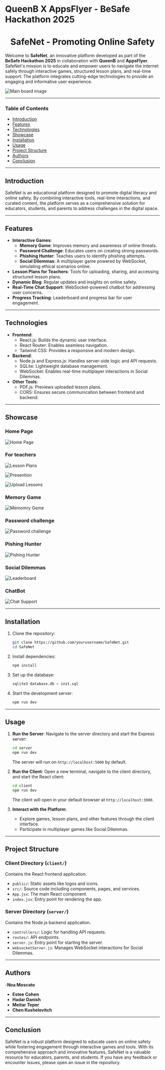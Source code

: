 # QueenB X AppsFlyer - BeSafe Hackathon 2025


<div id="header" align="center">
    <h1>SafeNet - Promoting Online Safety</h1>
</div>

Welcome to **SafeNet**, an innovative platform developed as part of the **BeSafe Hackathon 2025** in collaboration with **QueenB** and **AppsFlyer**. SafeNet's mission is to educate and empower users to navigate the internet safely through interactive games, structured lesson plans, and real-time support. The platform integrates cutting-edge technologies to provide an engaging and informative user experience.

![Main board image](screenshots/Screenshot%202025-01-21%20165530.png)

---

### Table of Contents

- [Introduction](#introduction)
- [Features](#features)
- [Technologies](#technologies)
- [Showcase](#showcase)
- [Installation](#installation)
- [Usage](#usage)
- [Project Structure](#project-structure)
- [Authors](#authors)
- [Conclusion](#conclusion)

---

## Introduction

SafeNet is an educational platform designed to promote digital literacy and online safety. By combining interactive tools, real-time interactions, and curated content, the platform serves as a comprehensive solution for educators, students, and parents to address challenges in the digital space.

---

## Features

- **Interactive Games**:
  - **Memory Game**: Improves memory and awareness of online threats.
  - **Password Challenge**: Educates users on creating strong passwords.
  - **Phishing Hunter**: Teaches users to identify phishing attempts.
  - **Social Dilemmas**: A multiplayer game powered by WebSocket, simulating ethical scenarios online.
- **Lesson Plans for Teachers**: Tools for uploading, sharing, and accessing structured lesson plans.
- **Dynamic Blog**: Regular updates and insights on online safety.
- **Real-Time Chat Support**: WebSocket-powered chatbot for addressing user concerns.
- **Progress Tracking**: Leaderboard and progress bar for user engagement.

---

## Technologies

- **Frontend**:
  - React.js: Builds the dynamic user interface.
  - React Router: Enables seamless navigation.
  - Tailwind CSS: Provides a responsive and modern design.
- **Backend**:
  - Node.js and Express.js: Handles server-side logic and API requests.
  - SQLite: Lightweight database management.
  - WebSocket: Enables real-time multiplayer interactions in Social Dilemmas.
- **Other Tools**:
  - PDF.js: Previews uploaded lesson plans.
  - CORS: Ensures secure communication between frontend and backend.

---

## Showcase

### Home Page
![Home Page](screenshots/Screenshot%202025-01-21%20165254.png)

### For teachers
![Lesson Plans](screenshots/Screenshot%202025-01-21%20165320.png)

![Presention](screenshots/Screenshot%202025-01-21%20165416.png)

![Upload Lessons](screenshots/Screenshot%202025-01-21%20165450.png)


### Memory Game

![Memomry Geme](screenshots/Screenshot%202025-01-21%20165609.png)

### Password challenge

![Password challenge](screenshots/Screenshot%202025-01-21%20165711.png)

### Pishing Hunter

![Pishing Hunter](screenshots/Screenshot%202025-01-21%20165742.png)

### Social Dilemmas

![Leaderboard](screenshots/Screenshot%202025-01-21%20165826.png)

### ChatBot

![Chat Support](screenshots/Screenshot%202025-01-21%20165856.png)



---

## Installation

1. Clone the repository:
   ```bash
   git clone https://github.com/yourusername/SafeNet.git
   cd SafeNet
   ```
2. Install dependencies:
   ```bash
   npm install
   ```
3. Set up the database:
   ```bash
   sqlite3 database.db < init.sql
   ```
4. Start the development server:
   ```bash
   npm run dev
   ```

---

## Usage

1. **Run the Server**:
   Navigate to the server directory and start the Express server:

   ```bash
   cd server
   npm run dev
   ```

   The server will run on `http://localhost:5000` by default.

2. **Run the Client**:
   Open a new terminal, navigate to the client directory, and start the React client:

   ```bash
   cd client
   npm run dev
   ```

   The client will open in your default browser at `http://localhost:3000`.

3. **Interact with the Platform**:

   - Explore games, lesson plans, and other features through the client interface.
   - Participate in multiplayer games like Social Dilemmas.

---

## Project Structure

### Client Directory (`client/`)

Contains the React frontend application.

- `public/`: Static assets like logos and icons.
- `src/`: Source code including components, pages, and services.
- `App.jsx`: The main React component.
- `index.jsx`: Entry point for rendering the app.

### Server Directory (`server/`)

Contains the Node.js backend application.

- `controllers/`: Logic for handling API requests.
- `routes/`: API endpoints.
- `server.js`: Entry point for starting the server.
- `websocketServer.js`: Manages WebSocket interactions for Social Dilemmas.

---

## Authors
-**Noa Moscato**
- **Estee Cohen**
- **Hadar Danish**
- **Meitar Teper**
- **Chen Kushelevitch**

---

## Conclusion

SafeNet is a robust platform designed to educate users on online safety while fostering engagement through interactive games and tools. With its comprehensive approach and innovative features, SafeNet is a valuable resource for educators, parents, and students. If you have any feedback or encounter issues, please open an issue in the repository.
